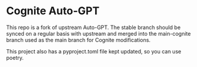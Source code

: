 # Cognite Auto-GPT

This repo is a fork of upstream Auto-GPT. The stable branch should be synced on a regular basis with upstream
and merged into the main-cognite branch used as the main branch for Cognite modifications.

This project also has a pyproject.toml file kept updated, so you can use poetry.
